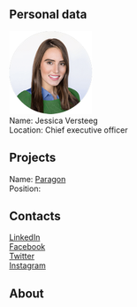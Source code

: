 ## Personal data
![ photo](../people/photo/jessica_versteeg.png)  
Name: Jessica Versteeg  
Location: Chief executive officer
## Projects 
Name: [Paragon](../projects/paragon.md)  
Position: 
## Contacts
[LinkedIn](https://www.linkedin.com/in/jessica-versteeg-b40b0722)  
[Facebook](http://facebook.com/theversteeg/)  
[Twitter](https://twitter.com/jessversteeg)  
[Instagram](https://www.instagram.com/jessversteeg)
## About
  
